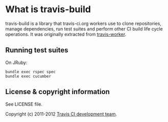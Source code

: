# What is travis-build

travis-build is a library that travis-ci.org workers use to clone repositories, manage dependencies,
run test suites and perform other CI build life cycle operations. It was originally extracted from
[travis-worker](https://github.com/travis-ci/travis-worker).


## Running test suites

On JRuby:

    bundle exec rspec spec
    bundle exec cucumber


## License & copyright information

See LICENSE file.

Copyright (c) 2011-2012 [Travis CI development team](https://github.com/travis-ci).
